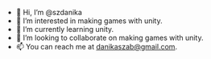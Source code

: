- 👋 Hi, I’m @szdanika
- 👀 I’m interested in making games with unity.
- 🌱 I’m currently learning unity.
- 💞️ I’m looking to collaborate on making games with unity.
- 📫 You can reach me at danikaszab@gmail.com.

<!---
szdanika/szdanika is a ✨ special ✨ repository because its `README.md` (this file) appears on your GitHub profile.
You can click the Preview link to take a look at your changes.
--->
